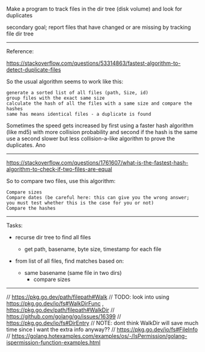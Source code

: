 
Make a program to track files in the dir tree (disk volume) and look for duplicates

secondary goal; report files that have changed or are missing by tracking file dir tree

-----
Reference:

https://stackoverflow.com/questions/53314863/fastest-algorithm-to-detect-duplicate-files


So the usual algorithm seems to work like this:

    generate a sorted list of all files (path, Size, id)
    group files with the exact same size
    calculate the hash of all the files with a same size and compare the hashes
    same has means identical files - a duplicate is found

Sometimes the speed gets increased by first using a faster hash algorithm (like md5) with more collision probability and second if the hash is the same use a second slower but less collision-a-like algorithm to prove the duplicates. Ano


-----
https://stackoverflow.com/questions/1761607/what-is-the-fastest-hash-algorithm-to-check-if-two-files-are-equal

So to compare two files, use this algorithm:

    Compare sizes
    Compare dates (be careful here: this can give you the wrong answer; you must test whether this is the case for you or not)
    Compare the hashes

-----

Tasks:

- recurse dir tree to find all files
  - get path, basename, byte size, timestamp for each file

- from list of all files, find matches based on:
  - same basename (same file in two dirs)
    - compare sizes


------
// https://pkg.go.dev/path/filepath#Walk
// TODO: look into using https://pkg.go.dev/io/fs#WalkDirFunc , https://pkg.go.dev/path/filepath#WalkDir
// https://github.com/golang/go/issues/16399
// https://pkg.go.dev/io/fs#DirEntry
// NOTE: dont think WalkDir will save much time since I want the extra info anyway??
// https://pkg.go.dev/io/fs#FileInfo
// https://golang.hotexamples.com/examples/os/-/IsPermission/golang-ispermission-function-examples.html

